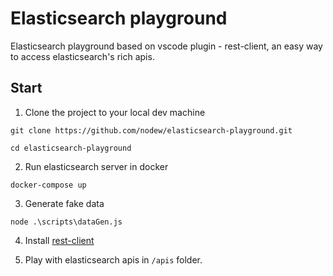 # Elasticsearch playground

Elasticsearch playground based on vscode plugin - rest-client, an easy way to access elasticsearch's rich apis.

## Start

1. Clone the project to your local dev machine

```shell
git clone https://github.com/nodew/elasticsearch-playground.git

cd elasticsearch-playground
```

2. Run elasticsearch server in docker

```shell
docker-compose up
```

3. Generate fake data

```shell
node .\scripts\dataGen.js
```

4. Install [rest-client](https://marketplace.visualstudio.com/items?itemName=humao.rest-client)

5. Play with elasticsearch apis in `/apis` folder.
